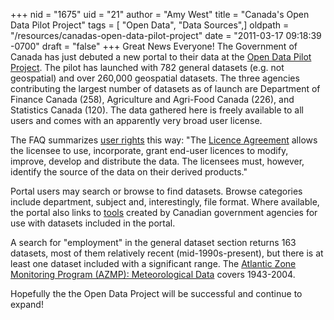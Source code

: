 +++
nid = "1675"
uid = "21"
author = "Amy West"
title = "Canada's Open Data Pilot Project"
tags = [ "Open Data", "Data Sources",]
oldpath = "/resources/canadas-open-data-pilot-project"
date = "2011-03-17 09:18:39 -0700"
draft = "false"
+++
Great News Everyone! The Government of Canada has just debuted a new
portal to their data at the [Open Data Pilot
Project](http://www.data.gc.ca/default.asp?lang=En&n=F9B7A1E3-1 "Government of Canada Open Data Pilot Project").
The pilot has launched with 782 general datasets (e.g. not geospatial)
and over 260,000 geospatial datasets. The three agencies contributing
the largest number of datasets as of launch are Department of Finance
Canada (258), Agriculture and Agri-Food Canada (226), and Statistics
Canada (120). The data gathered here is freely available to all users
and comes with an apparently very broad user license.

The FAQ summarizes [user
rights](http://www.data.gc.ca/default.asp?lang=En&n=C5DBADB8-1#ws2ADE6AC1 "Open Data User Rights Summary")
this way: "The [Licence
Agreement](http://www.data.gc.ca/default.asp?lang=En&n=46D15882-1 "Licence Agreement") allows
the licensee to use, incorporate, grant end-user licences to modify,
improve, develop and distribute the data. The licensees must, however,
identify the source of the data on their derived products."

Portal users may search or browse to find datasets. Browse categories
include department, subject and, interestingly, file format. Where
available, the portal also links to
[tools](http://www.data.gc.ca/default.asp?lang=En&n=F20FC124-1 "Tools for using open data")
created by Canadian government agencies for use with datasets included
in the portal.

A search for "employment" in the general dataset section returns 163
datasets, most of them relatively recent (mid-1990s-present), but there
is at least one dataset included with a significant range. The [Atlantic
Zone Monitoring Program (AZMP): Meteorological
Data](http://www.data.gc.ca/default.asp?lang=En&n=5175A6F0-1&xsl=datacataloguerecord&metaxsl=datacataloguerecord&formid=6BA08969-C948-476D-995C-B53958E9A015 " Meteorological Data")
covers 1943-2004.

Hopefully the the Open Data Project will be successful and continue to
expand!
